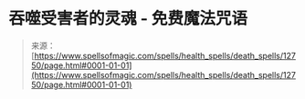 <!--yml

category: 未分类

date: 2024-06-12 18:50:40

-->

# 吞噬受害者的灵魂 - 免费魔法咒语

> 来源：[https://www.spellsofmagic.com/spells/health_spells/death_spells/12750/page.html#0001-01-01](https://www.spellsofmagic.com/spells/health_spells/death_spells/12750/page.html#0001-01-01)
